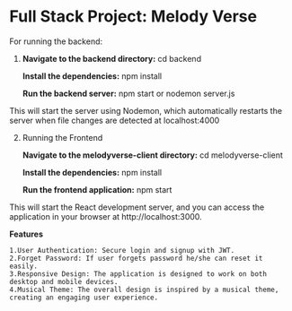 # Full Stack Project: Melody Verse

For running the backend:

1. **Navigate to the backend directory:**
       cd backend
   
    **Install the dependencies:**
       npm install
   
    **Run the backend server:**
      npm start
      or
      nodemon server.js

This will start the server using Nodemon, which automatically restarts the server when file changes are detected at localhost:4000

2. Running the Frontend

    **Navigate to the melodyverse-client directory:**
       cd melodyverse-client
     
     **Install the dependencies:**
       npm install

   **Run the frontend application:**
       npm start

This will start the React development server, and you can access the application in your browser at http://localhost:3000.

**Features**

    1.User Authentication: Secure login and signup with JWT.
    2.Forget Password: If user forgets password he/she can reset it easily.
    3.Responsive Design: The application is designed to work on both desktop and mobile devices.
    4.Musical Theme: The overall design is inspired by a musical theme, creating an engaging user experience.
